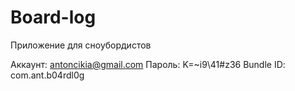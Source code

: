# Board-log
Приложение для сноубордистов

Аккаунт: antoncikia@gmail.com
Пароль: K=~i9\41#z36
Bundle ID: com.ant.b04rdl0g
